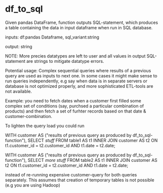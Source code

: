 # df_to_sql

Given pandas DataFrame, function outputs SQL-statement, which produces a table containing the data in input dataframe when run in SQL database. 

inputs: 
  df:pandas Dataframe,
  sql_variant:string 

output: 
  string 

NOTE: More precies datatypes are left to user and all values in output SQL-statement are strings to mitigate datatype errors.

Potential usage:
Complex sequential queries where results of a previous query are used as inputs to next one. In some cases it might make sense to run queries independently, e.g say when data is in separate servers or database is not optimized properly, and more sophisticated ETL-tools are not available.

Example: you need to fetch dates when a customer first filled some complex set of conditions (say, purchsed a particular combination of products) and then fetch a set of furhter records based on that date & customer-combination.

To lighten the query load you could run 

WITH
customer AS ("results of previous query as produced by df_to_sql-function"),
SELECT 
  *stuff*
FROM table1 AS t1
INNER JOIN customer AS t2 ON t1.customer_id = t2.customer_id AND t1.date = t2.date;

WITH
customer AS ("results of previous query as produced by df_to_sql-function"),
SELECT 
  *more stuff*
FROM table2 AS t1
INNER JOIN customer AS t2 ON t1.customer_id = t2.customer_id AND t1.date = t2.date;

instead of re-running expensive customer-query for both queries separately. This assumes that creation of temporary tables is not possible (e.g you are using Hadoop)


